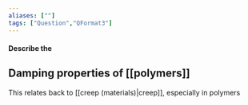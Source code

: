 ```yaml
---
aliases: [""]
tags: ["Question","QFormat3"]
---
```


#### Describe the
## Damping properties of [[polymers]]
This relates back to [[creep (materials)|creep]], especially in polymers 

